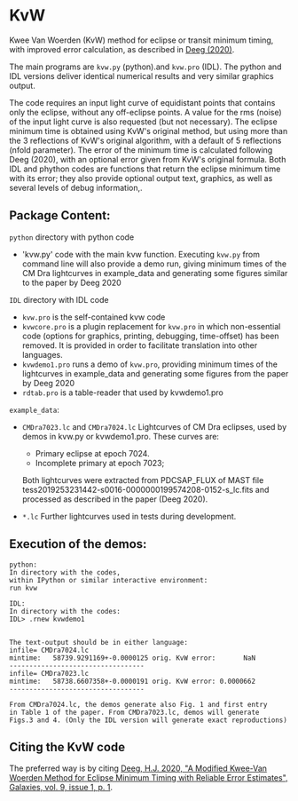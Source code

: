 # KvW
Kwee Van Woerden (KvW) method for eclipse or transit minimum timing, with improved error calculation, as described in [Deeg (2020)](https://ui.adsabs.harvard.edu/abs/2020Galax...9....1D/abstract). 

The main programs are `kvw.py` (python).and `kvw.pro` (IDL).
The python and IDL versions deliver identical numerical results and very similar graphics output.

 
The code requires an input light curve of equidistant points that contains only the eclipse, without any off-eclipse points. A value for the rms (noise) of the input light curve is also requested (but not necessary). The eclipse minimum time is obtained using KvW's original method, but using more than the 3 reflections of KvW's original algorithm, with a default of 5 reflections (nfold parameter). The error of the minimum time is calculated following Deeg (2020), with an optional error given from KvW's original formula. Both IDL and phython codes are functions that return the eclipse minimum time with its error; they also provide optional output text, graphics, as well as several levels of debug information,.

## Package Content: 

`python` directory with python code
- 'kvw.py'  code with the main kvw function. Executing `kvw.py` from command line will also provide a demo run, giving minimum times of the CM Dra lightcurves in example_data and generating some figures similar to the paper by Deeg 2020

`IDL`  directory with IDL code 
- `kvw.pro` is the self-contained kvw code
- `kvwcore.pro` is a plugin replacement for `kvw.pro` in which non-essential code (options for graphics, printing, debugging, time-offset) has been removed. It is provided in order to facilitate translation into other languages.
- `kvwdemo1.pro` runs a demo of `kvw.pro`, providing minimum times of the lightcurves in example_data and generating some figures from the paper by Deeg 2020
- `rdtab.pro`  is a table-reader that used by kvwdemo1.pro


`example_data`:
- `CMDra7023.lc` and `CMDra7024.lc`  Lightcurves of CM Dra eclipses,
 	used by demos in kvw.py or kvwdemo1.pro.
	These curves are:
	- Primary eclipse at epoch 7024. 
	- Incomplete primary at epoch 7023;
	
	Both lightcurves were extracted from PDCSAP_FLUX of MAST file
	tess2019253231442-s0016-0000000199574208-0152-s_lc.fits
	and processed as described in the paper (Deeg 2020).

- `*.lc`  Further lightcurves used in tests during development.
	

## Execution of the demos:
	python:
	In directory with the codes,
	within IPython or similar interactive environment:
	run kvw

	IDL:
	In directory with the codes:
	IDL> .rnew kvwdemo1


	The text-output should be in either language:
	infile= CMDra7024.lc
	mintime:   58739.9291169+-0.0000125 orig. KvW error:       NaN
	----------------------------------
	infile= CMDra7023.lc
	mintime:   58738.6607358+-0.0000191 orig. KvW error: 0.0000662
	----------------------------------

	From CMDra7024.lc, the demos generate also Fig. 1 and first entry 
	in Table 1 of the paper. From CMDra7023.lc, demos will generate 
	Figs.3 and 4. (Only the IDL version will generate exact reproductions)
 
## Citing the KvW code
The preferred way is by citing [Deeg, H.J. 2020, "A Modified Kwee-Van Woerden Method for Eclipse Minimum Timing with Reliable Error Estimates", Galaxies, vol. 9, issue 1, p. 1](https://ui.adsabs.harvard.edu/abs/2020Galax...9....1D/abstract). 


